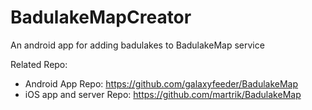 # BadulakeMapCreator
An android app for adding badulakes to BadulakeMap service

Related Repo:
- Android App Repo: https://github.com/galaxyfeeder/BadulakeMap
- iOS app and server Repo: https://github.com/martrik/BadulakeMap
